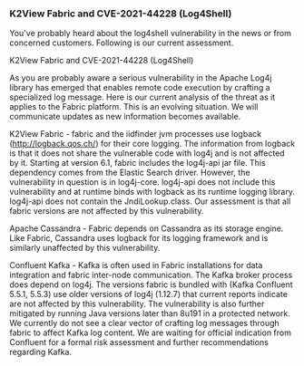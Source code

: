### K2View Fabric and CVE-2021-44228 (Log4Shell)

You've probably heard about the log4shell vulnerability in the news or from concerned customers.  Following is our current assessment. 

K2View Fabric and CVE-2021-44228 (Log4Shell)

As you are probably aware a serious vulnerability in the Apache Log4j library has emerged that enables remote code execution by crafting a specialized log message. 
Here is our current analysis of the threat as it applies to the Fabric platform. This is an evolving situation. 
We will communicate updates as new information becomes available.

K2View Fabric - fabric and the iidfinder jvm processes use logback (http://logback.qos.ch/) for their core logging. 
The information from logback is that it does not share the vulnerable code with log4j and is not affected by it.
Starting at version 6.1, fabric includes the log4j-api jar file. This dependency comes from the Elastic Search driver. 
However, the vulnerability in question is in log4j-core. 
log4j-api does not include this vulnerability and at runtime binds with logback as its runtime logging library. 
log4j-api does not contain the JndiLookup.class.
Our assessment is that all fabric versions are not affected by this vulnerability.

Apache Cassandra - Fabric depends on Cassandra as its storage engine. Like Fabric, Cassandra uses logback for its logging framework and is similarly unaffected by this vulnerability.

Confluent Kafka - Kafka is often used in Fabric installations for data integration and fabric inter-node communication. 
The Kafka broker process does depend on log4j.
The versions fabric is bundled with (Kafka Confluent 5.5.1, 5.5.3) use older versions of log4j (1.12.7) that current reports indicate are not affected by this vulnerability. 
The vulnerability is also further mitigated by running Java versions later than 8u191 in a protected network. 
We currently do not see a clear vector of crafting log messages through fabric to affect Kafka log content.
We are waiting for official indication from Confluent for a formal risk assessment and further recommendations regarding Kafka.
